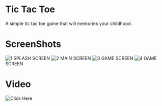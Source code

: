 # Tic Tac Toe
A simple tic tac toe game that will memories your childhood.
# ScreenShots
![1](https://github.com/Gopal0Gupta/Tic-Tac-Toe-Android-Studio/assets/114791914/64a6fc9a-6b26-4483-acf4-2a916a998a7d)
SPLASH SCREEN 
![2](https://github.com/Gopal0Gupta/Tic-Tac-Toe-Android-Studio/assets/114791914/d5f16a60-559f-483a-803f-4850b6696af9)
MAIN SCREEN
![3](https://github.com/Gopal0Gupta/Tic-Tac-Toe-Android-Studio/assets/114791914/3ad54606-08f2-479d-8b14-9461430435c3)
GAME SCREEN
![4](https://github.com/Gopal0Gupta/Tic-Tac-Toe-Android-Studio/assets/114791914/731f6b5c-0e2c-470a-b743-a0a4f3dea802)
GAME SCREEN
# Video
![Ciick Here](https://github.com/Gopal0Gupta/Tic-Tac-Toe-Android-Studio/assets/114791914/ee10525a-8774-4eef-b3d5-8eb5f9e2f025)

